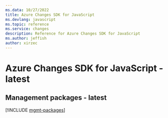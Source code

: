 ```yaml
---
ms.data: 10/27/2022
title: Azure Changes SDK for JavaScript
ms.devlang: javascript
ms.topic: reference
ms.service: changes
description: Reference for Azure Changes SDK for JavaScript
ms.author: jeffish
author: xirzec
---
```

# Azure Changes SDK for JavaScript - latest

## Management packages - latest
[!INCLUDE [mgmt-packages](changes-mgmt-index.md)]